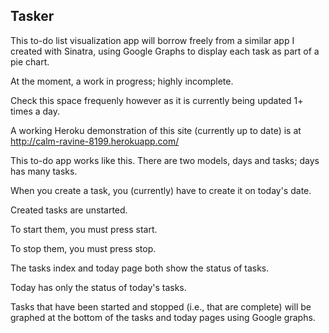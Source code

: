 Tasker
--------

This to-do list visualization app will borrow freely from a similar app I created with Sinatra, using Google Graphs to display each task as part of a pie chart.

At the moment, a work in progress; highly incomplete.

Check this space frequenly however as it is currently being updated 1+ times a day.

A working Heroku demonstration of this site (currently up to date) is at http://calm-ravine-8199.herokuapp.com/

This to-do app works like this. There are two models, days and tasks; days has many tasks. 

When you create a task, you (currently) have to create it on today's date. 

Created tasks are unstarted. 

To start them, you must press start. 

To stop them, you must press stop.

The tasks index and today page both show the status of tasks. 

Today has only the status of today's tasks.

Tasks that have been started and stopped (i.e., that are complete) will be graphed at the bottom of the tasks and today
pages using Google graphs.
